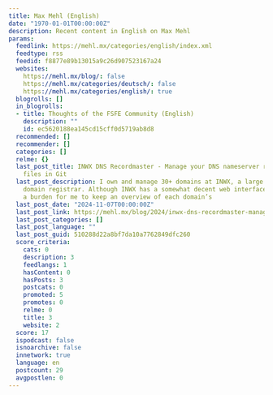 ```yaml
---
title: Max Mehl (English)
date: "1970-01-01T00:00:00Z"
description: Recent content in English on Max Mehl
params:
  feedlink: https://mehl.mx/categories/english/index.xml
  feedtype: rss
  feedid: f8877e89b13015a9c26d907523167a24
  websites:
    https://mehl.mx/blog/: false
    https://mehl.mx/categories/deutsch/: false
    https://mehl.mx/categories/english/: true
  blogrolls: []
  in_blogrolls:
  - title: Thoughts of the FSFE Community (English)
    description: ""
    id: ec5620188ea145cd15cff0d5719ab8d8
  recommended: []
  recommender: []
  categories: []
  relme: {}
  last_post_title: INWX DNS Recordmaster - Manage your DNS nameserver records via
    files in Git
  last_post_description: I own and manage 30+ domains at INWX, a large and professional
    domain registrar. Although INWX has a somewhat decent web interface, it became
    a burden for me to keep an overview of each domain’s
  last_post_date: "2024-11-07T00:00:00Z"
  last_post_link: https://mehl.mx/blog/2024/inwx-dns-recordmaster-manage-your-dns-nameserver-records-via-files-in-git/
  last_post_categories: []
  last_post_language: ""
  last_post_guid: 510288d22a8bf7da10a7762849dfc260
  score_criteria:
    cats: 0
    description: 3
    feedlangs: 1
    hasContent: 0
    hasPosts: 3
    postcats: 0
    promoted: 5
    promotes: 0
    relme: 0
    title: 3
    website: 2
  score: 17
  ispodcast: false
  isnoarchive: false
  innetwork: true
  language: en
  postcount: 29
  avgpostlen: 0
---
```

